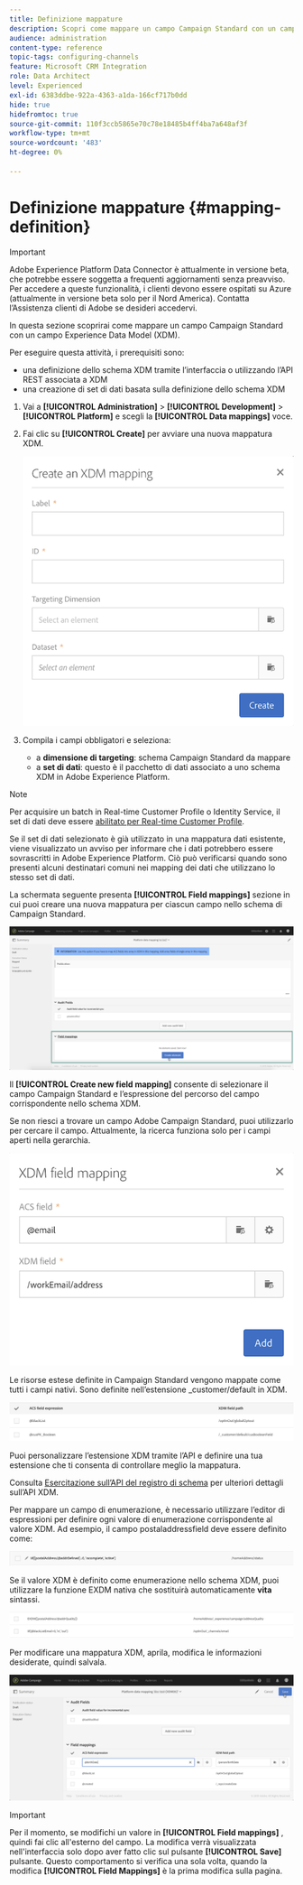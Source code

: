 ```yaml
---
title: Definizione mappature
description: Scopri come mappare un campo Campaign Standard con un campo Experience Data Model (XDM).
audience: administration
content-type: reference
topic-tags: configuring-channels
feature: Microsoft CRM Integration
role: Data Architect
level: Experienced
exl-id: 6383ddbe-922a-4363-a1da-166cf717b0dd
hide: true
hidefromtoc: true
source-git-commit: 110f3ccb5865e70c78e18485b4ff4ba7a648af3f
workflow-type: tm+mt
source-wordcount: '483'
ht-degree: 0%

---
```


# Definizione mappature {#mapping-definition}

>[!IMPORTANT]
>
>Adobe Experience Platform Data Connector è attualmente in versione beta, che potrebbe essere soggetta a frequenti aggiornamenti senza preavviso. Per accedere a queste funzionalità, i clienti devono essere ospitati su Azure (attualmente in versione beta solo per il Nord America). Contatta l’Assistenza clienti di Adobe se desideri accedervi.

In questa sezione scoprirai come mappare un campo Campaign Standard con un campo Experience Data Model (XDM).

Per eseguire questa attività, i prerequisiti sono:

* una definizione dello schema XDM tramite l’interfaccia o utilizzando l’API REST associata a XDM
* una creazione di set di dati basata sulla definizione dello schema XDM

1. Vai a **[!UICONTROL Administration]** > **[!UICONTROL Development]** > **[!UICONTROL Platform]** e scegli la **[!UICONTROL Data mappings]** voce.

1. Fai clic su **[!UICONTROL Create]** per avviare una nuova mappatura XDM.

   ![](assets/aep_createmapping.png)

1. Compila i campi obbligatori e seleziona:

   * a **dimensione di targeting**: schema Campaign Standard da mappare
   * a **set di dati**: questo è il pacchetto di dati associato a uno schema XDM in Adobe Experience Platform.

>[!NOTE]
>
>Per acquisire un batch in Real-time Customer Profile o Identity Service, il set di dati deve essere [abilitato per Real-time Customer Profile](https://experienceleague.adobe.com/docs/experience-platform/rtcdp/intro/get-started.html).
>
>Se il set di dati selezionato è già utilizzato in una mappatura dati esistente, viene visualizzato un avviso per informare che i dati potrebbero essere sovrascritti in Adobe Experience Platform. Ciò può verificarsi quando sono presenti alcuni destinatari comuni nei mapping dei dati che utilizzano lo stesso set di dati.

La schermata seguente presenta **[!UICONTROL Field mappings]** sezione in cui puoi creare una nuova mappatura per ciascun campo nello schema di Campaign Standard.

![](assets/aep_fieldmappings.png)

Il **[!UICONTROL Create new field mapping]** consente di selezionare il campo Campaign Standard e l’espressione del percorso del campo corrispondente nello schema XDM.

Se non riesci a trovare un campo Adobe Campaign Standard, puoi utilizzarlo per cercare il campo. Attualmente, la ricerca funziona solo per i campi aperti nella gerarchia.

![](assets/aep_mapfield.png)

Le risorse estese definite in Campaign Standard vengono mappate come tutti i campi nativi. Sono definite nell’estensione _customer/default in XDM.

![](assets/aep_fieldscusmapping.png)

Puoi personalizzare l’estensione XDM tramite l’API e definire una tua estensione che ti consenta di controllare meglio la mappatura.

Consulta [Esercitazione sull’API del registro di schema](https://experienceleague.adobe.com/docs/experience-platform/xdm/api/getting-started.html) per ulteriori dettagli sull’API XDM.

Per mappare un campo di enumerazione, è necessario utilizzare l’editor di espressioni per definire ogni valore di enumerazione corrispondente al valore XDM. Ad esempio, il campo postaladdressfield deve essere definito come:

![](assets/aep_enummapping.png)

Se il valore XDM è definito come enumerazione nello schema XDM, puoi utilizzare la funzione EXDM nativa che sostituirà automaticamente **vita** sintassi.

![](assets/aep_enummappingexdm.png)

Per modificare una mappatura XDM, aprila, modifica le informazioni desiderate, quindi salvala.

![](assets/aep_editmapping.png)

>[!IMPORTANT]
>
>Per il momento, se modifichi un valore in **[!UICONTROL Field mappings]** , quindi fai clic all&#39;esterno del campo. La modifica verrà visualizzata nell&#39;interfaccia solo dopo aver fatto clic sul pulsante **[!UICONTROL Save]** pulsante. Questo comportamento si verifica una sola volta, quando la modifica **[!UICONTROL Field Mappings]** è la prima modifica sulla pagina.
